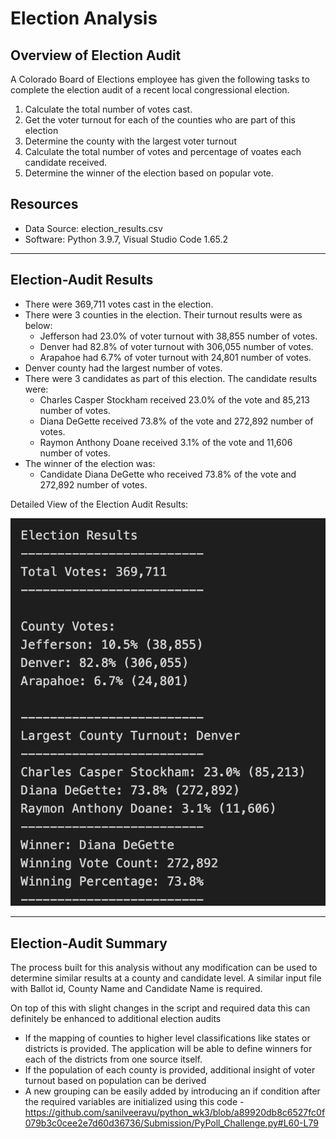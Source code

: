 # Election Analysis

## Overview of Election Audit

A Colorado Board of Elections employee has given the following tasks to complete the election audit of a recent local congressional election.

1. Calculate the total number of votes cast.
2. Get the voter turnout for each of the counties who are part of this election
3. Determine the county with the largest voter turnout
4. Calculate the total number of votes and percentage of voates each candidate received.
5. Determine the winner of the election based on popular vote.

## Resources
- Data Source: election_results.csv
- Software: Python 3.9.7, Visual Studio Code 1.65.2

---

## Election-Audit Results

- There were 369,711 votes cast in the election.
- There were 3 counties in the election. Their turnout results were as below:
    - Jefferson had 23.0% of voter turnout with 38,855 number of votes.
    - Denver had 82.8% of voter turnout with 306,055 number of votes.
    - Arapahoe had 6.7% of voter turnout with 24,801 number of votes.
- Denver county had the largest number of votes.
- There were 3 candidates as part of this election. The candidate results were:
    - Charles Casper Stockham received 23.0% of the vote and 85,213 number of votes.
    - Diana DeGette received 73.8% of the vote and 272,892 number of votes.
    - Raymon Anthony Doane received 3.1% of the vote and 11,606 number of votes.
- The winner of the election was:
    - Candidate Diana DeGette who received 73.8% of the vote and 272,892 number of votes.

Detailed View of the Election Audit Results:

![Results](Resources/Results.png)

---

## Election-Audit Summary

The process built for this analysis without any modification can be used to determine similar results at a county and candidate level. A similar input file with Ballot id, County Name and Candidate Name is required.

On top of this with slight changes in the script and required data this can definitely be enhanced to additional election audits
* If the mapping of counties to higher level classifications like states or districts is provided. The application will be able to define winners for each of the districts from one source itself.
* If the population of each county is provided, additional insight of voter turnout based on population can be derived
* A new grouping can be easily added by introducing an if condition after the required variables are initialized using this code - https://github.com/sanilveeravu/python_wk3/blob/a89920db8c6527fc0f079b3c0cee2e7d60d36736/Submission/PyPoll_Challenge.py#L60-L79
